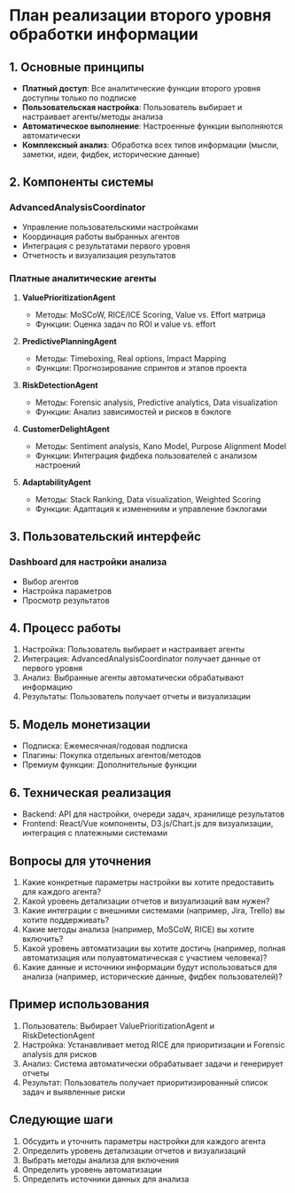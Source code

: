 


# План реализации второго уровня обработки информации

## 1. Основные принципы
- **Платный доступ**: Все аналитические функции второго уровня доступны только по подписке
- **Пользовательская настройка**: Пользователь выбирает и настраивает агенты/методы анализа
- **Автоматическое выполнение**: Настроенные функции выполняются автоматически
- **Комплексный анализ**: Обработка всех типов информации (мысли, заметки, идеи, фидбек, исторические данные)

## 2. Компоненты системы

### AdvancedAnalysisCoordinator
- Управление пользовательскими настройками
- Координация работы выбранных агентов
- Интеграция с результатами первого уровня
- Отчетность и визуализация результатов

### Платные аналитические агенты

1. **ValuePrioritizationAgent**
   - Методы: MoSCoW, RICE/ICE Scoring, Value vs. Effort матрица
   - Функции: Оценка задач по ROI и value vs. effort

2. **PredictivePlanningAgent**
   - Методы: Timeboxing, Real options, Impact Mapping
   - Функции: Прогнозирование спринтов и этапов проекта

3. **RiskDetectionAgent**
   - Методы: Forensic analysis, Predictive analytics, Data visualization
   - Функции: Анализ зависимостей и рисков в бэклоге

4. **CustomerDelightAgent**
   - Методы: Sentiment analysis, Kano Model, Purpose Alignment Model
   - Функции: Интеграция фидбека пользователей с анализом настроений

5. **AdaptabilityAgent**
   - Методы: Stack Ranking, Data visualization, Weighted Scoring
   - Функции: Адаптация к изменениям и управление бэклогами

## 3. Пользовательский интерфейс

### Dashboard для настройки анализа
- Выбор агентов
- Настройка параметров
- Просмотр результатов

## 4. Процесс работы
1. Настройка: Пользователь выбирает и настраивает агенты
2. Интеграция: AdvancedAnalysisCoordinator получает данные от первого уровня
3. Анализ: Выбранные агенты автоматически обрабатывают информацию
4. Результаты: Пользователь получает отчеты и визуализации

## 5. Модель монетизации
- Подписка: Ежемесячная/годовая подписка
- Плагины: Покупка отдельных агентов/методов
- Премиум функции: Дополнительные функции

## 6. Техническая реализация
- Backend: API для настройки, очереди задач, хранилище результатов
- Frontend: React/Vue компоненты, D3.js/Chart.js для визуализации, интеграция с платежными системами

## Вопросы для уточнения

1. Какие конкретные параметры настройки вы хотите предоставить для каждого агента?
2. Какой уровень детализации отчетов и визуализаций вам нужен?
3. Какие интеграции с внешними системами (например, Jira, Trello) вы хотите поддерживать?
4. Какие методы анализа (например, MoSCoW, RICE) вы хотите включить?
5. Какой уровень автоматизации вы хотите достичь (например, полная автоматизация или полуавтоматическая с участием человека)?
6. Какие данные и источники информации будут использоваться для анализа (например, исторические данные, фидбек пользователей)?

## Пример использования

1. Пользователь: Выбирает ValuePrioritizationAgent и RiskDetectionAgent
2. Настройка: Устанавливает метод RICE для приоритизации и Forensic analysis для рисков
3. Анализ: Система автоматически обрабатывает задачи и генерирует отчеты
4. Результат: Пользователь получает приоритизированный список задач и выявленные риски

## Следующие шаги

1. Обсудить и уточнить параметры настройки для каждого агента
2. Определить уровень детализации отчетов и визуализаций
3. Выбрать методы анализа для включения
4. Определить уровень автоматизации
5. Определить источники данных для анализа

